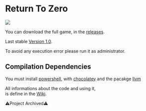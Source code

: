 # Return To Zero

<img src="https://s3.us-west-2.amazonaws.com/secure.notion-static.com/6c9c4bb7-4f41-44a5-a742-cf0f1a8fdd19/return-to-zero_screenshot.png?X-Amz-Algorithm=AWS4-HMAC-SHA256&X-Amz-Content-Sha256=UNSIGNED-PAYLOAD&X-Amz-Credential=AKIAT73L2G45EIPT3X45%2F20221108%2Fus-west-2%2Fs3%2Faws4_request&X-Amz-Date=20221108T233257Z&X-Amz-Expires=86400&X-Amz-Signature=751565ede651b59529f86f4e8652b80d5f70e7ff4c7597ae100d04e0ca7022cc&X-Amz-SignedHeaders=host&response-content-disposition=filename%3D%22return-to-zero_screenshot.png%22&x-id=GetObject"/>

You can download the full game, in the [releases](https://github.com/eVisualUser/Return-To-Zero/releases).

Last stable [Version 1.0](https://github.com/eVisualUser/Return-To-Zero/releases/download/v1.0/Build.1.0.zip).

To avoid any execution error please run it as administrator.

## Compilation Dependencies
You must install [powershell](https://docs.microsoft.com/fr-fr/powershell/scripting/install/installing-powershell?view=powershell-7.2),
with [chocolatey](https://community.chocolatey.org/) and the pacakge [llvm](https://community.chocolatey.org/packages/llvm)

All informations about the code and using it,<br/>
is define in the [Wiki](https://github.com/eVisualUser/Return-To-Zero/wiki).

⚠️Project Archived⚠️
